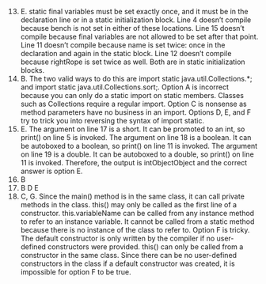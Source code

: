 13. E. static final variables must be set exactly once, and it must be in the declaration line or in a static initialization block. Line 4 doesn’t compile because bench is not set in either of these locations. Line 15 doesn’t compile because final variables are not allowed to be set after that point. Line 11 doesn’t compile because name is set twice: once in the declaration and again in the static block. Line 12 doesn’t compile because rightRope is set twice as well. Both are in static initialization blocks.
14. B. The two valid ways to do this are import static java.util.Collections.*; and import static java.util.Collections.sort;. Option A is incorrect because you can only do a static import on static members. Classes such as Collections require a regular import. Option C is nonsense as method parameters have no business in an import. Options D, E, and F try to trick you into reversing the syntax of import static.
15. E. The argument on line 17 is a short. It can be promoted to an int, so print() on line 5 is invoked. The argument on line 18 is a boolean. It can be autoboxed to a boolean, so print() on line 11 is invoked. The argument on line 19 is a double. It can be autoboxed to a double, so print() on line 11 is invoked. Therefore, the output is intObjectObject and the correct answer is option E.
16. B
17. B D E
18. C, G. Since the main() method is in the same class, it can call private methods in the class. this() may only be called as the first line of a constructor. this.variableName can be called from any instance method to refer to an instance variable. It cannot be called from a static method because there is no instance of the class to refer to. Option F is tricky. The default constructor is only written by the compiler if no user-defined constructors were provided. this() can only be called from a constructor in the same class. Since there can be no user-defined constructors in the class if a default constructor was created, it is impossible for option F to be true.